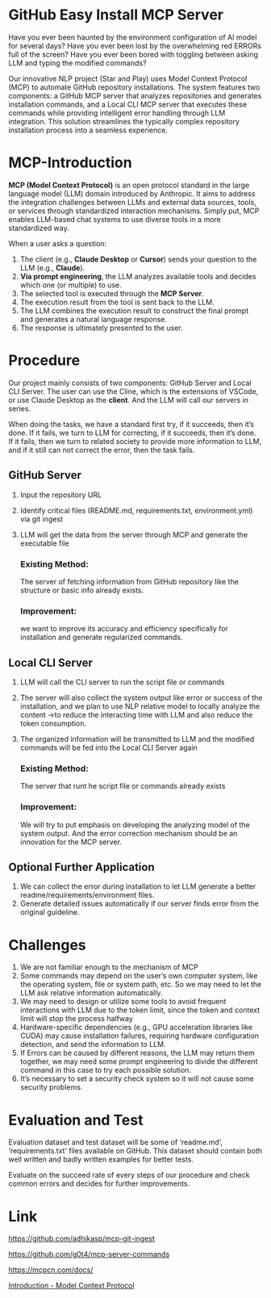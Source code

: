 # GitHub Easy Install MCP Server

Have you ever been haunted by the environment configuration of AI model for several days? Have you ever been lost by the overwhelming red ERRORs full of the screen? Have you ever been bored with toggling between asking LLM and typing the modified commands?

Our innovative NLP project (Star and Play) uses Model Context Protocol (MCP) to automate GitHub repository installations. The system features two components: a GitHub MCP server that analyzes repositories and generates installation commands, and a Local CLI MCP server that executes these commands while providing intelligent error handling through LLM integration. This solution streamlines the typically complex repository installation process into a seamless experience.

# MCP-Introduction

**MCP (Model Context Protocol)** is an open protocol standard in the large language model (LLM) domain introduced by Anthropic. It aims to address the integration challenges between LLMs and external data sources, tools, or services through standardized interaction mechanisms. Simply put, MCP enables LLM-based chat systems to use diverse tools in a more standardized way.

When a user asks a question:

1. The client (e.g., **Claude Desktop** or **Cursor**) sends your question to the LLM (e.g., **Claude**).
2. **Via prompt engineering**, the LLM analyzes available tools and decides which one (or multiple) to use.
3. The selected tool is executed through the **MCP Server**.
4. The execution result from the tool is sent back to the LLM.
5. The LLM combines the execution result to construct the final prompt and generates a natural language response.
6. The response is ultimately presented to the user.

# Procedure

Our project mainly consists of two components: GitHub Server and Local CLI Server. The user can use the Cline, which is the extensions of VSCode, or use Claude Desktop as the **client**. And the LLM will call our servers in series.

When doing the tasks, we have a standard first try, if it succeeds, then it’s done. If it fails, we turn to LLM for correcting, if it succeeds, then it’s done. If it fails, then we turn to related society to provide more information to LLM, and if it still can not correct the error, then the task fails.

## GitHub Server

1. Input the repository URL
2. Identify critical files (README.md, requirements.txt, environment.yml) via git ingest
3. LLM will get the data from the server through MCP and generate the executable file
    
    ### Existing Method:
    
    The server of fetching information from GitHub repository like the structure or basic info already exists.
    
    ### Improvement:
    
    we want to improve its accuracy and efficiency specifically for installation and generate regularized commands. 
    

## Local CLI Server

1. LLM will call the CLI server to run the script file or commands
2. The server will also collect the system output like error or success of the installation, and we plan to use NLP relative model to locally analyze the content →to reduce the interacting time with LLM and also reduce the token consumption.
3. The organized information will be transmitted to LLM and the modified commands will be fed into the Local CLI Server again
    
    ### Existing Method:
    
    The server that runt he script file or commands already exists
    
    ### Improvement:
    
    We will try to put emphasis on developing the analyzing model of the system output. And the error correction mechanism should be an innovation for the MCP server.
    

## Optional Further Application

1. We can collect the error during installation to let LLM generate a better readme/requirements/environment files.
2. Generate detailed issues automatically if our server finds error from the original guideline.

# Challenges

1. We are not familiar enough to the mechanism of MCP
2. Some commands may depend on the user’s own computer system, like the operating system, file or system path, etc. So we may need to let the LLM ask relative information automatically.
3. We may need to design or utilize some tools to avoid frequent interactions with LLM due to the token limit, since the token and context limit will stop the process halfway
4. Hardware-specific dependencies (e.g., GPU acceleration libraries like CUDA) may cause installation failures, requiring hardware configuration detection, and send the information to LLM.
5. If Errors can be caused by different reasons, the LLM may return them together, we may need some prompt engineering to divide the different command in this case to try each possible solution.
6. It’s necessary to set a security check system so it will not cause some security problems.

# Evaluation and Test

Evaluation dataset and test dataset will be some of ‘readme.md’, ‘requirements.txt’ files available on GitHub. This dataset should contain both well written and badly written examples for better tests. 

Evaluate on the succeed rate of every steps of our procedure and check common errors and decides for further improvements.

# Link

https://github.com/adhikasp/mcp-git-ingest

https://github.com/g0t4/mcp-server-commands

https://mcpcn.com/docs/

[Introduction - Model Context Protocol](https://modelcontextprotocol.io/introduction)
